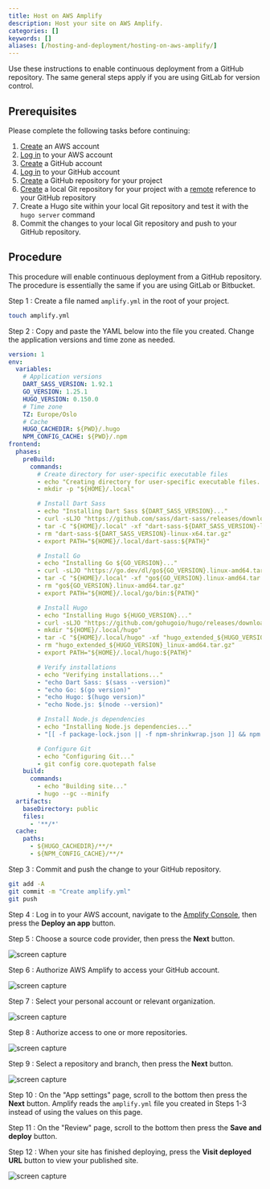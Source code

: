 ```yaml
---
title: Host on AWS Amplify
description: Host your site on AWS Amplify.
categories: []
keywords: []
aliases: [/hosting-and-deployment/hosting-on-aws-amplify/]
---
```


Use these instructions to enable continuous deployment from a GitHub repository. The same general steps apply if you are using GitLab for version control.

## Prerequisites

Please complete the following tasks before continuing:

1. [Create](https://aws.amazon.com/resources/create-account/) an AWS account
1. [Log in](https://console.aws.amazon.com/) to your AWS account
1. [Create](https://github.com/signup) a GitHub account
1. [Log in](https://github.com/login) to your GitHub account
1. [Create](https://github.com/new) a GitHub repository for your project
1. [Create](https://git-scm.com/docs/git-init) a local Git repository for your project with a [remote](https://git-scm.com/docs/git-remote) reference to your GitHub repository
1. Create a Hugo site within your local Git repository and test it with the `hugo server` command
1. Commit the changes to your local Git repository and push to your GitHub repository.

## Procedure

This procedure will enable continuous deployment from a GitHub repository. The procedure is essentially the same if you are using GitLab or Bitbucket.

Step 1
: Create a file named `amplify.yml` in the root of your project.

  ```sh
  touch amplify.yml
  ```

Step 2
: Copy and paste the YAML below into the file you created. Change the application versions and time zone as needed.

  ```yaml {file="amplify.yml" copy=true}
  version: 1
  env:
    variables:
      # Application versions
      DART_SASS_VERSION: 1.92.1
      GO_VERSION: 1.25.1
      HUGO_VERSION: 0.150.0
      # Time zone
      TZ: Europe/Oslo
      # Cache
      HUGO_CACHEDIR: ${PWD}/.hugo
      NPM_CONFIG_CACHE: ${PWD}/.npm
  frontend:
    phases:
      preBuild:
        commands:
          # Create directory for user-specific executable files
          - echo "Creating directory for user-specific executable files..."
          - mkdir -p "${HOME}/.local"

          # Install Dart Sass
          - echo "Installing Dart Sass ${DART_SASS_VERSION}..."
          - curl -sLJO "https://github.com/sass/dart-sass/releases/download/${DART_SASS_VERSION}/dart-sass-${DART_SASS_VERSION}-linux-x64.tar.gz"
          - tar -C "${HOME}/.local" -xf "dart-sass-${DART_SASS_VERSION}-linux-x64.tar.gz"
          - rm "dart-sass-${DART_SASS_VERSION}-linux-x64.tar.gz"
          - export PATH="${HOME}/.local/dart-sass:${PATH}"

          # Install Go
          - echo "Installing Go ${GO_VERSION}..."
          - curl -sLJO "https://go.dev/dl/go${GO_VERSION}.linux-amd64.tar.gz"
          - tar -C "${HOME}/.local" -xf "go${GO_VERSION}.linux-amd64.tar.gz"
          - rm "go${GO_VERSION}.linux-amd64.tar.gz"
          - export PATH="${HOME}/.local/go/bin:${PATH}"

          # Install Hugo
          - echo "Installing Hugo ${HUGO_VERSION}..."
          - curl -sLJO "https://github.com/gohugoio/hugo/releases/download/v${HUGO_VERSION}/hugo_extended_${HUGO_VERSION}_linux-amd64.tar.gz"
          - mkdir "${HOME}/.local/hugo"
          - tar -C "${HOME}/.local/hugo" -xf "hugo_extended_${HUGO_VERSION}_linux-amd64.tar.gz"
          - rm "hugo_extended_${HUGO_VERSION}_linux-amd64.tar.gz"
          - export PATH="${HOME}/.local/hugo:${PATH}"

          # Verify installations
          - echo "Verifying installations..."
          - "echo Dart Sass: $(sass --version)"
          - "echo Go: $(go version)"
          - "echo Hugo: $(hugo version)"
          - "echo Node.js: $(node --version)"

          # Install Node.js dependencies
          - echo "Installing Node.js dependencies..."
          - "[[ -f package-lock.json || -f npm-shrinkwrap.json ]] && npm ci --prefer-offline || true"

          # Configure Git
          - echo "Configuring Git..."
          - git config core.quotepath false
      build:
        commands:
          - echo "Building site..."
          - hugo --gc --minify
    artifacts:
      baseDirectory: public
      files:
        - '**/*'
    cache:
      paths:
        - ${HUGO_CACHEDIR}/**/*
        - ${NPM_CONFIG_CACHE}/**/*
  ```

Step 3
: Commit and push the change to your GitHub repository.

  ```sh
  git add -A
  git commit -m "Create amplify.yml"
  git push
  ```

Step 4
: Log in to your AWS account, navigate to the [Amplify Console], then press the  **Deploy an app** button.

Step 5
: Choose a source code provider, then press the **Next** button.

  ![screen capture](amplify-step-05.png)

Step 6
: Authorize AWS Amplify to access your GitHub account.

  ![screen capture](amplify-step-06.png)

Step 7
: Select your personal account or relevant organization.

  ![screen capture](amplify-step-07.png)

Step 8
: Authorize access to one or more repositories.

  ![screen capture](amplify-step-08.png)

Step 9
: Select a repository and branch, then press the **Next** button.

  ![screen capture](amplify-step-09.png)

Step 10
: On the "App settings" page, scroll to the bottom then press the **Next** button. Amplify reads the `amplify.yml` file you created in Steps 1-3 instead of using the values on this page.

Step 11
: On the "Review" page, scroll to the bottom then press the **Save and deploy** button.

Step 12
: When your site has finished deploying, press the **Visit deployed URL** button to view your published site.

  ![screen capture](amplify-step-11.png)

[Amplify Console]: https://console.aws.amazon.com/amplify/apps
